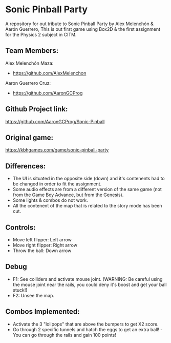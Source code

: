 # Sonic Pinball Party
 A repository for out tribute to Sonic Pinball Party by Alex Melenchón & Aarón Guerrero,
 This is out first game using Box2D & the first assignment for the Physics 2 subject in CITM.

## Team Members:
Alex Melenchón Maza:
 - https://github.com/AlexMelenchon

Aaron Guerrero Cruz: 
 - https://github.com/AaronGCProg

## Github Project link:
https://github.com/AaronGCProg/Sonic-Pinball

## Original game:
 https://kbhgames.com/game/sonic-pinball-party

## Differences:
- The UI is situated in the opposite side (down) and it's contenents had to be changed in order to fit the assignment.
- Some audio effects are from a different version of the same game (not from the Game Boy Advance, but from the Genesis).
- Some lights & combos do not work.
- All the contenent of the map that is related to the story mode has been cut.

## Controls:
- Move left flipper: Left arrow
- Move right flipper: Right arrow
- Throw the ball: Down arrow

## Debug
- F1: See colliders and activate mouse joint. (WARNING: Be careful using the mouse joint near the rails, you could deny it's boost and get your ball stuck!)
- F2: Unsee the map.

## Combos Implemented:
- Activate the 3 "lolipops" that are above the bumpers to get X2 score.
- Go through 2 specific tunnels and hatch the eggs to get an extra ball!
-You can go through the rails and gain 100 points!
